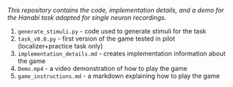 *This repository contains the code, implementation details, and a demo for the Hanabi task adapted for single neuron recordings.*
1. `generate_stimuli.py` - code used to generate stimuli for the task 
2. `task_v0.0.py` - first version of the game tested in pilot (localizer+practice task only)
3. `implementation_details.md` - creates implementation information about the game
4. `Demo.mp4` - a video demonstration of how to play the game
5. `game_instructions.md` - a markdown explaining how to play the game


